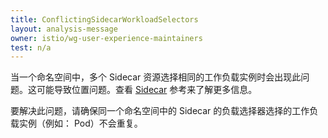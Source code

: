 ```yaml
---
title: ConflictingSidecarWorkloadSelectors
layout: analysis-message
owner: istio/wg-user-experience-maintainers
test: n/a
---
```


当一个命名空间中，多个 Sidecar 资源选择相同的工作负载实例时会出现此问题。这可能导致位置问题。查看 [Sidecar](/zh/docs/reference/config/networking/sidecar/) 参考来了解更多信息。

要解决此问题，请确保同一个命名空间中的 Sidecar 的负载选择器选择的工作负载实例（例如： Pod）不会重复。
